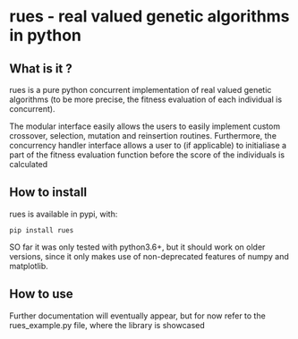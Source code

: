 # rues - real valued genetic algorithms in python 

## What is it ?

rues is a pure python concurrent implementation of real valued genetic algorithms (to be more precise, the fitness evaluation of each individual is concurrent). 

The modular interface easily allows the users to easily implement custom crossover, selection, mutation and reinsertion routines. Furthermore, the concurrency handler interface allows a
user to (if applicable) to initialiase a part of the fitness evaluation function before the score of the individuals is calculated

## How to install

rues is available in pypi, with:

    pip install rues

SO far it was only tested with python3.6+, but it should work on older versions, since it only makes use of non-deprecated features of numpy and matplotlib.


## How to use

Further documentation will eventually appear, but for now refer to the rues_example.py file, where the library is showcased
